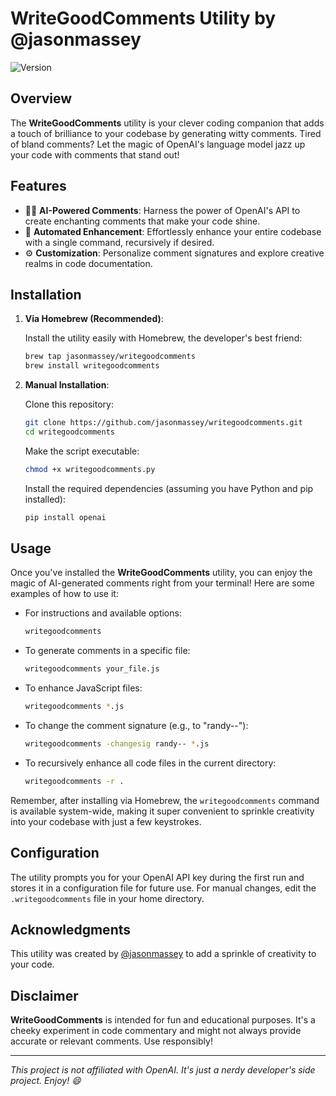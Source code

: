 # WriteGoodComments Utility by @jasonmassey

![Version](https://img.shields.io/badge/version-1.0-blue.svg)

## Overview

The **WriteGoodComments** utility is your clever coding companion that adds a touch of brilliance to your codebase by generating witty comments. Tired of bland comments? Let the magic of OpenAI's language model jazz up your code with comments that stand out!

## Features

- 🧙‍♂️ **AI-Powered Comments**: Harness the power of OpenAI's API to create enchanting comments that make your code shine.
- 🤖 **Automated Enhancement**: Effortlessly enhance your entire codebase with a single command, recursively if desired.
- ⚙️ **Customization**: Personalize comment signatures and explore creative realms in code documentation.

## Installation

1. **Via Homebrew (Recommended)**:

   Install the utility easily with Homebrew, the developer's best friend:

   ```bash
   brew tap jasonmassey/writegoodcomments
   brew install writegoodcomments
   ```

2. **Manual Installation**:

   Clone this repository:

   ```bash
   git clone https://github.com/jasonmassey/writegoodcomments.git
   cd writegoodcomments
   ```

   Make the script executable:

   ```bash
   chmod +x writegoodcomments.py
   ```

   Install the required dependencies (assuming you have Python and pip installed):

   ```bash
   pip install openai
   ```

## Usage

Once you've installed the **WriteGoodComments** utility, you can enjoy the magic of AI-generated comments right from your terminal! Here are some examples of how to use it:

- For instructions and available options:

   ```bash
   writegoodcomments
   ```

- To generate comments in a specific file:

   ```bash
   writegoodcomments your_file.js
   ```

- To enhance JavaScript files:

   ```bash
   writegoodcomments *.js
   ```

- To change the comment signature (e.g., to "randy--"):

   ```bash
   writegoodcomments -changesig randy-- *.js
   ```

- To recursively enhance all code files in the current directory:

   ```bash
   writegoodcomments -r .
   ```

Remember, after installing via Homebrew, the `writegoodcomments` command is available system-wide, making it super convenient to sprinkle creativity into your codebase with just a few keystrokes.

## Configuration

The utility prompts you for your OpenAI API key during the first run and stores it in a configuration file for future use. For manual changes, edit the `.writegoodcomments` file in your home directory.

## Acknowledgments

This utility was created by [@jasonmassey](https://github.com/jasonmassey) to add a sprinkle of creativity to your code.

## Disclaimer

**WriteGoodComments** is intended for fun and educational purposes. It's a cheeky experiment in code commentary and might not always provide accurate or relevant comments. Use responsibly!

---

*This project is not affiliated with OpenAI. It's just a nerdy developer's side project. Enjoy! 😄*
